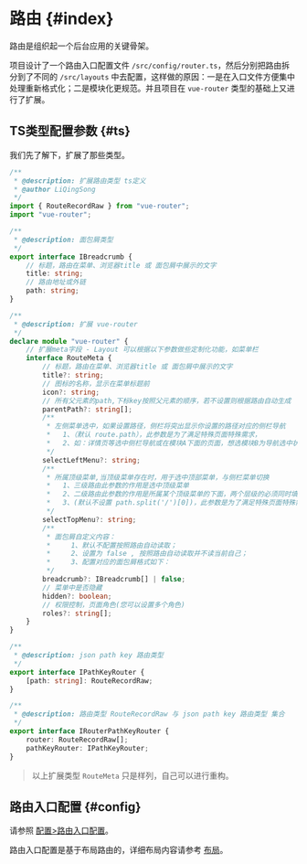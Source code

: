 # 路由 {#index}

路由是组织起一个后台应用的关键骨架。

项目设计了一个路由入口配置文件 `/src/config/router.ts`，然后分别把路由拆分到了不同的 `/src/layouts` 中去配置，这样做的原因：一是在入口文件方便集中处理重新格式化；二是模块化更规范。并且项目在 `vue-router` 类型的基础上又进行了扩展。


## TS类型配置参数 {#ts}

我们先了解下，扩展了那些类型。

```ts
/**
 * @description: 扩展路由类型 ts定义
 * @author LiQingSong
 */
import { RouteRecordRaw } from "vue-router";
import "vue-router";

/**
 * @description: 面包屑类型
 */
export interface IBreadcrumb {
	// 标题，路由在菜单、浏览器title 或 面包屑中展示的文字
	title: string;
	// 路由地址或外链
	path: string;
}

/**
 * @description: 扩展 vue-router
 */
declare module "vue-router" {
	// 扩展meta字段 - Layout 可以根据以下参数做些定制化功能，如菜单栏
	interface RouteMeta {
		// 标题，路由在菜单、浏览器title 或 面包屑中展示的文字
		title?: string;
		// 图标的名称，显示在菜单标题前
		icon?: string;
		// 所有父元素的path,下标key按照父元素的顺序，若不设置则根据路由自动生成
		parentPath?: string[];
		/**
		 * 左侧菜单选中，如果设置路径，侧栏将突出显示你设置的路径对应的侧栏导航
		 *   1、（默认 route.path），此参数是为了满足特殊页面特殊需求，
		 *   2、如：详情页等选中侧栏导航或在模块A下面的页面，想选模块B为导航选中状态
		 */
		selectLeftMenu?: string;
		/**
		 * 所属顶级菜单,当顶级菜单存在时，用于选中顶部菜单，与侧栏菜单切换
		 *   1、三级路由此参数的作用是选中顶级菜单
		 *   2、二级路由此参数的作用是所属某个顶级菜单的下面，两个层级的必须同时填写一致，如果path设置的是外链，此参数必填
		 *   3、(默认不设置 path.split('/')[0])，此参数是为了满足特殊页面特殊需求
		 */
		selectTopMenu?: string;
		/**
		 * 面包屑自定义内容：
		 *     1、默认不配置按照路由自动读取；
		 *     2、设置为 false , 按照路由自动读取并不读当前自己；
		 *     3、配置对应的面包屑格式如下：
		 */
		breadcrumb?: IBreadcrumb[] | false;
		// 菜单中是否隐藏
		hidden?: boolean;
		// 权限控制，页面角色(您可以设置多个角色)
		roles?: string[];
	}
}

/**
 * @description: json path key 路由类型
 */
export interface IPathKeyRouter {
	[path: string]: RouteRecordRaw;
}

/**
 * @description: 路由类型 RouteRecordRaw 与 json path key 路由类型 集合
 */
export interface IRouterPathKeyRouter {
	router: RouteRecordRaw[];
	pathKeyRouter: IPathKeyRouter;
}
```

> 以上扩展类型 `RouteMeta` 只是样列，自己可以进行重构。

## 路由入口配置 {#config}

请参照 [配置>路由入口配置](/guide/config.html#router)。

路由入口配置是基于布局路由的，详细布局内容请参考 [布局](/guide/layout)。

